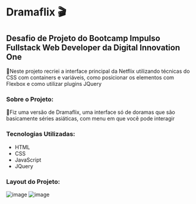 # Dramaflix 🎬

## Desafio de Projeto do Bootcamp Impulso Fullstack Web Developer da Digital Innovation One

🔹Neste projeto recriei a interface principal da Netflix utilizando técnicas do CSS com containers e variáveis, como posicionar os elementos
com Flexbox e como utilizar plugins JQuery

### Sobre o Projeto:

🔹Fiz uma versão de Dramaflix, uma interface só de doramas que são basicamente séries asiáticas, com menu em que você pode interagir

### Tecnologias Utilizadas:
- HTML
- CSS
- JavaScript
- JQuery

### Layout do Projeto:
![image](https://user-images.githubusercontent.com/70981960/158903007-5216a7ab-19aa-40c2-a565-2898f6ae9078.png)
![image](https://user-images.githubusercontent.com/70981960/158903121-327049b2-86f0-4ea0-8422-fedf138a6cca.png)

